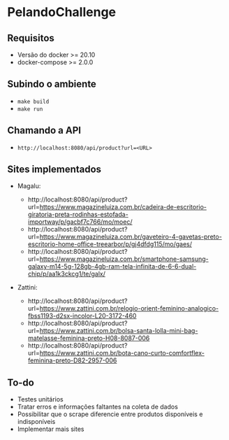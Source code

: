 # PelandoChallenge

## Requisitos

- Versão do docker >= 20.10
- docker-compose >= 2.0.0

## Subindo o ambiente

- `make build`
- `make run`

## Chamando a API

- `http://localhost:8080/api/product?url=<URL>`

## Sites implementados

- Magalu:
  - http://localhost:8080/api/product?url=https://www.magazineluiza.com.br/cadeira-de-escritorio-giratoria-preta-rodinhas-estofada-importway/p/gacbf7c766/mo/moec/
  - http://localhost:8080/api/product?url=https://www.magazineluiza.com.br/gaveteiro-4-gavetas-preto-escritorio-home-office-treearbor/p/gj4dfdg115/mo/gaes/
  - http://localhost:8080/api/product?url=https://www.magazineluiza.com.br/smartphone-samsung-galaxy-m14-5g-128gb-4gb-ram-tela-infinita-de-6-6-dual-chip/p/aa1k3ckcg1/te/galx/

- Zattini:
  - http://localhost:8080/api/product?url=https://www.zattini.com.br/relogio-orient-feminino-analogico-fbss1193-d2sx-incolor-L20-3172-460
  - http://localhost:8080/api/product?url=https://www.zattini.com.br/bolsa-santa-lolla-mini-bag-matelasse-feminina-preto-H08-8087-006
  - http://localhost:8080/api/product?url=https://www.zattini.com.br/bota-cano-curto-comfortflex-feminina-preto-D82-2957-006

## To-do

- Testes unitários
- Tratar erros e informações faltantes na coleta de dados
- Possibilitar que o scrape diferencie entre produtos disponíveis e indisponíveis
- Implementar mais sites
